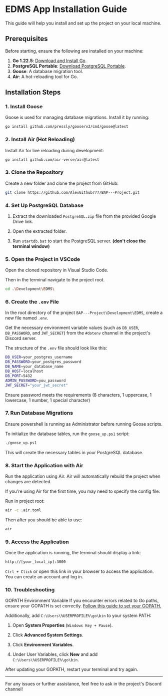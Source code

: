 # EDMS App Installation Guide

This guide will help you install and set up the project on your local machine.

## Prerequisites

Before starting, ensure the following are installed on your machine:

1. **Go 1.22.5**: [Download and Install Go](https://go.dev/doc/install).
2. **PostgreSQL Portable**: [Download PostgreSQL Portable](https://drive.google.com/file/d/14JKK4coDqtd-SqW5QGn4VizIklcd4thP/view?usp=sharing).
3. **Goose**: A database migration tool.
4. **Air**: A hot-reloading tool for Go.

## Installation Steps

### 1. Install Goose

Goose is used for managing database migrations. Install it by running:

```bash
go install github.com/pressly/goose/v3/cmd/goose@latest
```

### 2. Install Air (Hot Reloading)

Install Air for live reloading during development:

```bash
go install github.com/air-verse/air@latest
```

### 3. Clone the Repository

Create a new folder and clone the project from GitHub:

```bash
git clone https://github.com/AlexGithub777/BAP---Project.git
```

### 4. Set Up PostgreSQL Database

1. Extract the downloaded `PostgreSQL.zip` file from the provided Google Drive link.

2. Open the extracted folder.

3. Run `startdb.bat` to start the PostgreSQL server. **(don't close the terminal window)**

### 5. Open the Project in VSCode

Open the cloned repository in Visual Studio Code.

Then in the terminal navigate to the project root.

```bash
cd .\Development\EDMS\
```

### 6. Create the `.env` File

In the root directory of the project `BAP---Project\Development\EDMS`, create a new file named `.env`.

Get the necessary environment variable values (such as `DB_USER`, `DB_PASSWORD`, and `JWT_SECRET`) from the `#dotenv` channel in the project's Discord server.

The structure of the `.env` file should look like this:

```bash
DB_USER=your_postgres_username
DB_PASSWORD=your_postgres_password
DB_NAME=your_database_name
DB_HOST=localhost
DB_PORT=5432
ADMIN_PASSWORD=you_password
JWT_SECRET="your_jwt_secret"
```

Ensure password meets the requirements (8 characters, 1 uppercase, 1 lowercase, 1 number, 1 special character)

### 7. Run Database Migrations

Ensure powershell is running as Administrator before running Goose scripts.

To initialize the database tables, run the `goose_up.ps1` script:

```bash
./goose_up.ps1
```

This will create the necessary tables in your PostgreSQL database.

### 8. Start the Application with Air

Run the application using Air.
Air will automatically rebuild the project when changes are detected.

If you're using Air for the first time, you may need to specify the config file:

Run in project root:

```bash
air -c .air.toml
```

Then after you should be able to use:

```bash
air
```

### 9. Access the Application

Once the application is running, the terminal should display a link:

```bash
http://[your_local_ip]:3000
```

`Ctrl + Click` or open this link in your browser to access the application. You can create an account and log in.

### 10. Troubleshooting

GOPATH Environment Variable
If you encounter errors related to Go paths, ensure your GOPATH is set correctly. [Follow this guide to set your GOPATH.](https://go.dev/wiki/SettingGOPATH)

Additionally, add `C:\Users\%USERPROFILE%\go\bin` to your system PATH:

1. Open **System Properties** (`Windows Key + Pause`).

2. Click **Advanced System Settings**.

3. Click **Environment Variables**.

4. Under User Variables, click **New** and add `C:\Users\%USERPROFILE%\go\bin`.

After updating your GOPATH, restart your terminal and try again.

<hr>

For any issues or further assistance, feel free to ask in the project's Discord channel!
